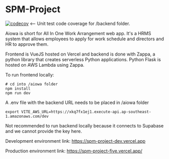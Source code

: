 # SPM-Project

[![codecov](https://codecov.io/github/bokiex/SPM-Project/branch/dev/graph/badge.svg?token=GP2GB88CHB)](https://codecov.io/github/bokiex/SPM-Project) <-- Unit test code coverage for /backend folder.

Aiowa is short for All In One Work Arrangement web app. It's a HRMS system that allows employees to apply for work schedule and directors and HR to approve them.

Frontend is VueJS hosted on Vercel and backend is done with Zappa, a python library that creates serverless Python applications. Python Flask is hosted on AWS Lambda using Zappa.

To run frontend locally:

```
# cd into /aiowa folder
npm install
npm run dev
```

A .env file with the backend URL needs to be placed in /aiowa folder

```
export VITE_AWS_URL=https://xkq7fx1ej1.execute-api.ap-southeast-1.amazonaws.com/dev
```

Not recommended to run backend locally because it connects to Supabase and we cannot provide the key here.

Development environment link: https://spm-project-dev.vercel.app

Production environment link: https://spm-project-five.vercel.app/
